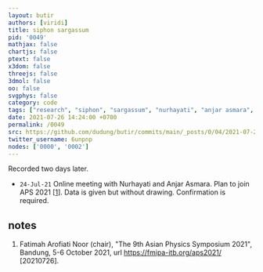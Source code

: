 ```yaml
---
layout: butir
authors: [viridi]
title: siphon sargassum
pid: '0049'
mathjax: false
chartjs: false
ptext: false
x3dom: false
threejs: false
3dmol: false
oo: false
svgphys: false
category: code
tags: ["research", "siphon", "sargassum", "nurhayati", "anjar asmara", "uin"]
date: 2021-07-26 14:24:00 +0700
permalink: /0049
src: https://github.com/dudung/butir/commits/main/_posts/0/04/2021-07-24-siphon-sargassum.md
twitter_username: 6unpnp
nodes: ['0000', '0002']
---
```

Recorded two days later.
+ `24-Jul-21` Online meeting with Nurhayati and Anjar Asmara. Plan to join APS 2021 [[1](#r01)]. Data is given but without drawing. Confirmation is required.

<!--br /><br /><br /><br /><br /><br /><br /><br /><br /><br /><br /><br /><br /><br /><br /><br /><br /><br /><br /><br /><br /><br /><br /><br /><br /><br /><br /><br /><br /><br /><br /><br /-->

## notes
1. <a name="r01"></a>Fatimah Arofiati Noor (chair), "The 9th Asian Physics Symposium 2021", Bandung, 5-6 October 2021, url <https://fmipa-itb.org/aps2021/> [20210726].
